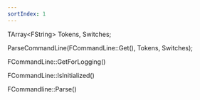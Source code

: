 ```yaml
---
sortIndex: 1
---
```


TArray&lt;FString> Tokens, Switches;

ParseCommandLine(FCommandLine::Get(), Tokens, Switches);

FCommandLine::GetForLogging()

FCommandLine::IsInitialized()

FCommandline::Parse()
